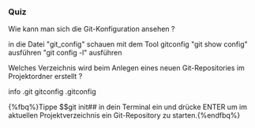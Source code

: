 ### Quiz

<quiz name="">
    <question>
        <p>Wie kann man sich die Git-Konfiguration ansehen ?</p>
        <answer>in die Datei "git_config" schauen</answer>
        <answer>mit dem Tool gitconfig</answer>
        <answer>"git show config" ausführen</answer>
        <answer correct>"git config -l" ausführen</answer>
    </question>
    <question>
        <p>Welches Verzeichnis wird beim Anlegen eines neuen Git-Repositories im Projektordner erstellt ?</p>
        <answer>info</answer>
        <answer correct>.git</answer>
        <answer>gitconfig</answer>
        <answer>.gitconfig</answer>
    </question>
</quiz>

{%fbq%}Tippe $$git init## in dein Terminal ein und drücke ENTER um im aktuellen Projektverzeichnis ein Git-Repository zu starten.{%endfbq%}

